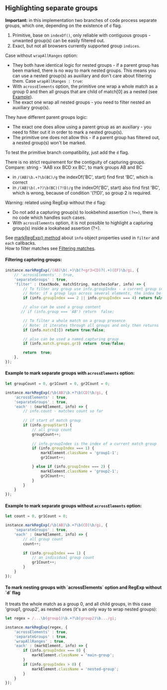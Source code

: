 
## Highlighting separate groups

**Important:** in this implementation two branches of code process separate groups, which one, depending on the existence of `d` flag.
1. Primitive, base on `indexOf()`, only reliable with contiguous groups - unwanted group(s) can be easily filtered out.
2. Exact, but not all browsers currently supported group `indices`.

Case without `wrapAllRanges` option:
* They both have identical logic for nested groups - if a parent group has been marked, there is no way to mark nested groups.
  This means you can use a nested group(s) as auxiliary and don't care about filtering them.
Case `wrapAllRanges : true`:
* With `acrossElements` option, the primitive one wrap a whole match as a group 0 and then all groups that are child of match[0] as a nested (see [Example](#mark-nesting-groups)).
* The exact one wrap all nested groups - you need to filter nested an auxiliary group(s).

They have different parent groups logic:
* The exact one does allow using a parent group as an auxiliary - you need to filter out it in order to mark a nested group(s).
* The primitive one does not allow this - if a parent group has filtered out, a nested group(s) won't be marked.

To test the primitive branch compatibility, just add the `d` flag.

There is no strict requirement for the contiguity of capturing groups.  
Compare: string - 'AAB xxx BCD xx BC', to mark groups AB and BC
  - in `/(AB)\b.+?\b(BC)/g` the indexOf('BC', start) find first 'BC', which is correct
  - in `/(AB)\b(.+?)\b(BC)(?!D)/g` the indexOf('BC', start) also find first 'BC', which is wrong, because of condition '(?!D)', so group 2 is required.

Warning: related using RegExp without the `d` flag:
* Do not add a capturing group(s) to lookbehind assertion `(?<=)`, there is no code which handles such cases.
* With `acrossElements` option, it is not possible to highlight a capturing group(s) inside a lookahead assertion (?=).

See [markRegExp() method](markRegExp-method.md#markRegExp-filter) about `info` object properties used in `filter` and `each` callbacks.    
How to filter matches see [Filtering matches](filtering-matches.md).

#### Filtering capturing groups:
``` js
instance.markRegExp(/(AB)\b(.+)\b(?<gr3>CD)?(.+)(EF)\b/gi, {
    // 'acrossElements' : true,
    'separateGroups' : true,
    'filter' : (textNode, matchString, matchesSoFar, info) => {
        // To filter any group use info.groupIndex - a current group index
        // Note: if a group lays across several elements, the index be the same while a group is wrapping
        if (info.groupIndex === 2 || info.groupIndex === 4) return false;

        // also can be used a group content
       // if (info.group === 'AB') return  false;

        // To filter a whole match on a group presence
        // Note: it iterates through all groups and only then returns
        if (info.match[3]) return true/false;

        // also can be used a named capturing group
        if (info.match.groups.gr3) return  true/false;

        return  true;
    },
});
```
#### Example to mark separate groups with `acrossElements` option:
``` js
let groupCount = 0, gr1Count = 0, gr2Count = 0;

instance.markRegExp(/\b(AB)\b.+?\b(CD)\b/gi, {
    'acrossElements' : true,
    'separateGroups' : true,
    'each' : (markElement, info) => {
        // info.count - matches count so far
        
        // if start of match group
        if (info.groupStart) {
            // all group count
            groupCount++;
            
            // info.groupIndex is the index of a current match group
            if (info.groupIndex === 1) {
                markElement.className = 'group1-1';
                gr1Count++;

            } else if (info.groupIndex === 2) {
                markElement.className = 'group2-1';
                gr2Count++;
            }
        }
    }
});
```
#### Example to mark separate groups without `acrossElements` option:
``` js
let count = 0, gr1Count = 0;

instance.markRegExp(/\b(AB)\b.+?\b(CD)\b/gi, {
    'separateGroups' : true,
    'each' : (markElement, info) => {
        // all group count
        count++;
        
        if (info.groupIndex === 1) {
            // an individual group count
            gr1Count++;
        }
    }
});
```
<h4 id="mark-nesting-groups">To mark nesting groups with `acrossElements` option and RegExp without `d` flag</h4>
It treats the whole match as a group 0, and all child groups, in this case 'group1, group2', as nested ones (it's an only way to wrap nested groups):

``` js
let regex = /...\b(group1)\b.+?\b(group2)\b.../gi;

instance.markRegExp(regex, {
    'acrossElements' : true,
    'separateGroups' : true,
    'wrapAllRanges' : true,
    'each' : (markElement, info) => {
        if (info.groupIndex === 0) {
            markElement.className = 'main-group';
        }
        if (info.groupIndex > 0) {
            markElement.className = 'nested-group';
        }
    }
});
```

